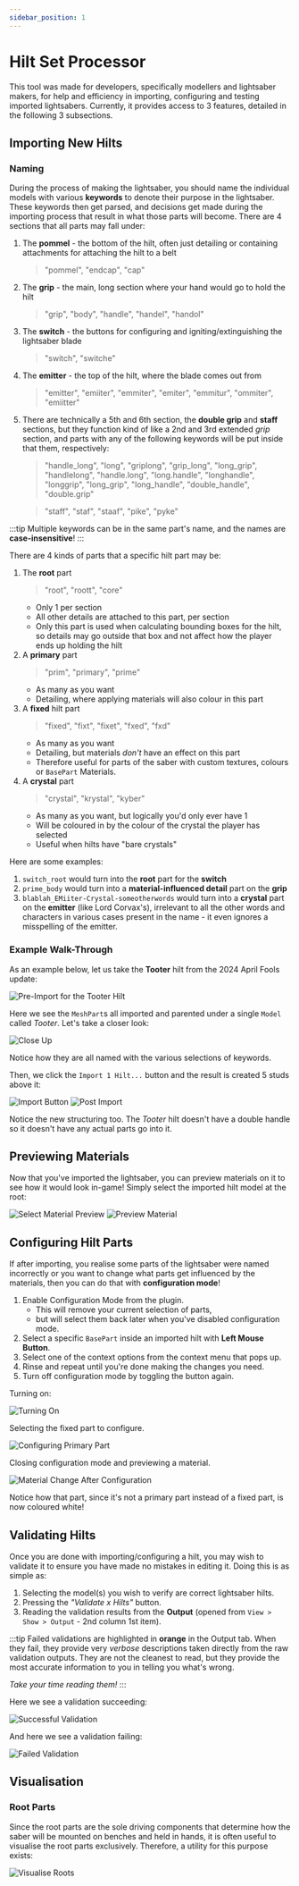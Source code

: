 ```yaml
---
sidebar_position: 1
---
```


# Hilt Set Processor
This tool was made for developers, specifically modellers and lightsaber makers, for help and efficiency in importing, configuring and testing imported lightsabers.
Currently, it provides access to 3 features, detailed in the following 3 subsections.

## Importing New Hilts
### Naming
During the process of making the lightsaber, you should name the individual models with various **keywords** to denote their purpose in the lightsaber.
These keywords then get parsed, and decisions get made during the importing process that result in what those parts will become.
There are 4 sections that all parts may fall under:
1. The **pommel** - the bottom of the hilt, often just detailing or containing attachments for attaching the hilt to a belt
	> "pommel", "endcap", "cap"
2. The **grip** - the main, long section where your hand would go to hold the hilt
	> "grip", "body", "handle", "handel", "handol"
3. The **switch** - the buttons for configuring and igniting/extinguishing the lightsaber blade
	> "switch", "switche"
4. The **emitter** - the top of the hilt, where the blade comes out from
	> "emitter", "emiiter", "emmiter", "emiter", "emmitur", "ommiter", "emiitter"
5. There are technically a 5th and 6th section, the **double grip** and **staff** sections, but they function kind of like a 2nd and 3rd extended _grip_ section, and parts with any of the following keywords will be put inside that them, respectively:
	> "handle_long", "long", "griplong", "grip_long", "long_grip", "handlelong", "handle.long", "long.handle", "longhandle", "longgrip", "long_grip", "long_handle", "double_handle", "double.grip"

	> "staff", "staf", "staaf", "pike", "pyke"

:::tip
Multiple keywords can be in the same part's name, and the names are **case-insensitive**!
:::

There are 4 kinds of parts that a specific hilt part may be:
1. The **root** part
	> "root", "roott", "core"
	- Only 1 per section
	- All other details are attached to this part, per section
	- Only this part is used when calculating bounding boxes for the hilt, so details may go outside that box and not affect how the player ends up holding the hilt
2. A **primary** part
	> "prim", "primary", "prime"
	- As many as you want
	- Detailing, where applying materials will also colour in this part
3. A **fixed** hilt part
	> "fixed", "fixt", "fixet", "fxed", "fxd"
	- As many as you want
	- Detailing, but materials _don't_ have an effect on this part
	- Therefore useful for parts of the saber with custom textures, colours or `BasePart` Materials.
4. A **crystal** part
	> "crystal", "krystal", "kyber"
	- As many as you want, but logically you'd only ever have 1
	- Will be coloured in by the colour of the crystal the player has selected
	- Useful when hilts have "bare crystals"

Here are some examples:
1. `switch_root` would turn into the **root** part for the **switch**
2. `prime_body` would turn into a **material-influenced detail** part on the **grip**
3. `blablah_EMiiter-Crystal-someotherwords` would turn into a **crystal** part on the **emitter** (like Lord Corvax's), irrelevant to all the other words and characters in various cases present in the name - it even ignores a misspelling of the emitter.

### Example Walk-Through
As an example below, let us take the **Tooter** hilt from the 2024 April Fools update:

![Pre-Import for the Tooter Hilt](./hsp/pre_import.png)

Here we see the `MeshPart`s all imported and parented under a single `Model` called _Tooter_.
Let's take a closer look:

![Close Up](./hsp/pre_import_explorer_close.png)

Notice how they are all named with the various selections of keywords.

Then, we click the `Import 1 Hilt...` button and the result is created 5 studs above it:

![Import Button](./hsp/import_button.png)
![Post Import](./hsp/post_import.png)

Notice the new structuring too.
The _Tooter_ hilt doesn't have a double handle so it doesn't have any actual parts go into it.

## Previewing Materials
Now that you've imported the lightsaber, you can preview materials on it to see how it would look in-game!
Simply select the imported hilt model at the root:

![Select Material Preview](./hsp/pre_preview.png)
![Preview Material](./hsp/post_preview.png)

## Configuring Hilt Parts
If after importing, you realise some parts of the lightsaber were named incorrectly or you want to change what parts get influenced by the materials, then you can do that with **configuration mode**!

1. Enable Configuration Mode from the plugin.
	- This will remove your current selection of parts,
	- but will select them back later when you've disabled configuration mode.
2. Select a specific `BasePart` inside an imported hilt with **Left Mouse Button**.
3. Select one of the context options from the context menu that pops up.
4. Rinse and repeat until you're done making the changes you need.
5. Turn off configuration mode by toggling the button again.

Turning on:

![Turning On](./hsp/config_mode_on.png)

Selecting the fixed part to configure.

![Configuring Primary Part](./hsp/config_mode_prim_part.png)

Closing configuration mode and previewing a material.

![Material Change After Configuration](./hsp/post_config_mode.png)

Notice how that part, since it's not a primary part instead of a fixed part, is now coloured white!

## Validating Hilts
Once you are done with importing/configuring a hilt, you may wish to validate it to ensure you have made no mistakes in editing it.
Doing this is as simple as:
1. Selecting the model(s) you wish to verify are correct lightsaber hilts.
2. Pressing the _"Validate x Hilts"_ button.
3. Reading the validation results from the **Output** (opened from `View > Show > Output` - 2nd column 1st item).

:::tip
Failed validations are highlighted in **orange** in the Output tab.
When they fail, they provide very _verbose_ descriptions taken directly from the raw validation outputs.
They are not the cleanest to read, but they provide the most accurate information to you in telling you what's wrong.

_Take your time reading them!_
:::

Here we see a validation succeeding:

![Successful Validation](./hsp/validation_success.png)

And here we see a validation failing:

![Failed Validation](./hsp/validation_fail.png)

## Visualisation

### Root Parts
Since the root parts are the sole driving components that determine how the saber will be mounted on benches and held in hands, it is often useful to visualise the root parts exclusively.
Therefore, a utility for this purpose exists:

![Visualise Roots](./hsp/visualise_roots.png)